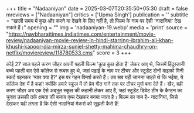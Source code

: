 +++
title = "Nadaaniyan"
date = 2025-03-07T20:35:50+05:30
draft = false
mreviews = ["Nadaaniyan"]
critics = ['Upma Singh']
publication = ''
subtitle = "खाली समय में कुछ और करने या देखने के लिए नहीं है, तो फिल्‍म के नाम पर ऐसी 'नादानियां' देख सकते हैं।"
opening = ""
img = 'nadaaniyan-19.webp'
media = 'print'
source = "https://navbharattimes.indiatimes.com/entertainment/movie-review/nadaaniyan-movie-review-in-hindi-starring-ibrahim-ali-khan-khushi-kapoor-dia-mirza-suniel-shetty-mahima-chaudhry-on-netflix/moviereview/118780533.cms"
score = 3
+++

कोई 27 साल पहले करण जौहर अपनी पहली फिल्म 'कुछ कुछ होता है' लेकर आए थे, जिसमें हिंदुस्तानी बच्‍चे पहली बार ऐसे कॉलेज से रूबरू हुए थे, जहां पढ़ाई के नाम पर टीचर और स्टूडेंट दोनों माइक्रो मिनी स्कर्ट पहनकर 'प्यार क्या है?' इस पर गहन विमर्श करते हैं। तब सब यही जानना चाहते थे कि भईया, ये कॉलेज देश में है कहां! क्योंकि हमारे स्कूल में तो प्रेम गीत गाने तक पर टीचर मुर्गा बना देते हैं। खैर, वही करण जौहर अब एक ऐसे अद्भुत स्कूल की कहानी लेकर आए हैं, जहां स्टूडेंट डिबेट टीम के कैप्टन का चुनाव उसकी तर्क क्षमता की बजाय एब्स देखकर बनया जाता है। फिल्म का नाम है- नादानियां, जिसे देखकर यही लगता है कि ऐसी नादानियां मेकर्स को सूझती कैसे है!
